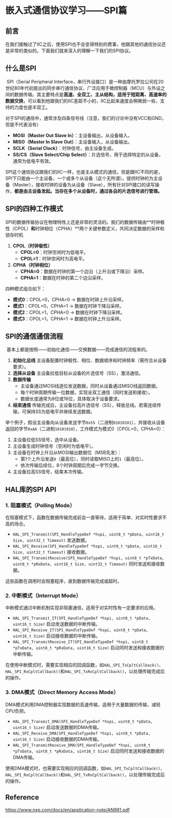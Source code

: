 # 嵌入式通信协议学习——SPI篇

## 前言

​	在我们接触过了IIC之后，使用SPI也不会变得特别的费事，他跟其他的通信协议还是非常的类似的。下面我们就来深入的理解一下我们的SPI协议。

## 什么是SPI

​	SPI（Serial Peripheral Interface，串行外设接口）是一种由摩托罗拉公司在20世纪80年代初提出的同步串行通信协议，广泛应用于微控制器（MCU）与外设之间的数据传输。其主要特点是**高速、全双工、主从结构，适用于短距离、高速率的数据交换**，可以看到他跟我们的IIC差距不小的，IIC比起来速度会稍微弱一些，支持的力度也是半双工。

​	对于SPI的通信中，通常涉及四条信号线（注意，我们的讨论中没有VCC和GND，但是不代表没有）

- **MOSI（Master Out Slave In）**：主设备输出，从设备输入。
- **MISO（Master In Slave Out）**：主设备输入，从设备输出。
- **SCLK（Serial Clock）**：时钟信号，由主设备生成。
- **SS/CS（Slave Select/Chip Select）**：片选信号，用于选择特定的从设备，通常为低电平有效。

​	SPI这个通信协议跟我们的IIC一样，也是主从模式的通信，但是跟IIC不同的是，SPI下只能由一个主设备，一个或多个从设备（这个无所谓）。提供时钟的为主设备（Master），接收时钟的设备为从设备（Slave），所有针对SPI接口的读写操作，**都是由主设备发起。当存在多个从设备时，通过各自的片选信号进行管理。**

## SPI的四种工作模式

​	SPI的数据传输协议在物理特性上还是非常的灵活的。我们的数据传输由**时钟极性（CPOL）**和**时钟相位（CPHA）**两个关键参数定义，共同决定数据的采样和锁存时机

1. **CPOL（时钟极性）**
   - **CPOL=0**：时钟空闲时为低电平。
   - **CPOL=1**：时钟空闲时为高电平。
2. **CPHA（时钟相位）**
   - **CPHA=0**：数据在时钟的第一个边沿（上升沿或下降沿）采样。
   - **CPHA=1**：数据在时钟的第二个边沿采样。

四种模式组合如下：

- **模式0**：CPOL=0，CPHA=0 → 数据在时钟上升沿采样。
- **模式1**：CPOL=0，CPHA=1 → 数据在时钟下降沿采样。
- **模式2**：CPOL=1，CPHA=0 → 数据在时钟下降沿采样。
- **模式3**：CPOL=1，CPHA=1 → 数据在时钟上升沿采样。

## **SPI的通信通信流程**

​	基本上都是按照——初始化通信——交换数据——完成通信的流程来的。

1. **初始化总线**
   主设备配置时钟极性、相位、数据顺序和时钟频率（需符合从设备要求）。
2. **选择从设备**
   主设备拉低目标从设备的片选信号（SS），激活通信。
3. **数据传输**
   - 主设备通过MOSI线逐位发送数据，同时从设备通过MISO线返回数据。
   - 每个时钟周期传输一位数据，实现全双工通信（同时发送和接收）。
   - 数据长度通常为8位或16位，具体取决于设备要求。
4. **结束通信**
   传输完成后，主设备拉高片选信号（SS），释放总线。若需连续传输，可保持SS为低电平并继续发送数据。

举个例子，假设主设备向从设备发送字节`0x55`（二进制`01010101`），并接收从设备返回的字节`0xAA`（二进制`10101010`），工作模式为模式0（CPOL=0，CPHA=0）：

1. 主设备拉低SS信号，选中从设备。
2. 主设备生成时钟信号（空闲时为低电平）。
3. 主设备在时钟上升沿从MOSI输出数据位（MSB先发）：
   - 第1个上升沿发送`0`（最高位），同时读取MISO上的`1`（最高位）。
   - 依次传输后续位，8个时钟周期后完成一字节交换。
4. 主设备拉高SS信号，结束本次传输。

## HAL库的SPI API

### 1. 阻塞模式（Polling Mode）

在阻塞模式下，函数在数据传输完成前会一直等待，适用于简单、对实时性要求不高的场合。

- `HAL_SPI_Transmit(SPI_HandleTypeDef *hspi, uint8_t *pData, uint16_t Size, uint32_t Timeout)`
   发送数据。
- `HAL_SPI_Receive(SPI_HandleTypeDef *hspi, uint8_t *pData, uint16_t Size, uint32_t Timeout)`
   接收数据。
- `HAL_SPI_TransmitReceive(SPI_HandleTypeDef *hspi, uint8_t *pTxData, uint8_t *pRxData, uint16_t Size, uint32_t Timeout)`
   同时发送和接收数据。

这些函数在调用时会阻塞程序，直到数据传输完成或超时。

### 2. 中断模式（Interrupt Mode）

中断模式通过中断机制实现非阻塞通信，适用于对实时性有一定要求的应用。

- `HAL_SPI_Transmit_IT(SPI_HandleTypeDef *hspi, uint8_t *pData, uint16_t Size)`
   启动发送数据的中断传输。
- `HAL_SPI_Receive_IT(SPI_HandleTypeDef *hspi, uint8_t *pData, uint16_t Size)`
   启动接收数据的中断传输。
- `HAL_SPI_TransmitReceive_IT(SPI_HandleTypeDef *hspi, uint8_t *pTxData, uint8_t *pRxData, uint16_t Size)`
   启动同时发送和接收数据的中断传输。

在使用中断模式时，需要实现相应的回调函数，如`HAL_SPI_TxCpltCallback()`、`HAL_SPI_RxCpltCallback()`和`HAL_SPI_TxRxCpltCallback()`，以处理传输完成后的操作。

### 3. DMA模式（Direct Memory Access Mode）

DMA模式利用DMA控制器实现数据的高速传输，适用于大量数据的传输，减轻CPU负担。

- `HAL_SPI_Transmit_DMA(SPI_HandleTypeDef *hspi, uint8_t *pData, uint16_t Size)`
   启动发送数据的DMA传输。
- `HAL_SPI_Receive_DMA(SPI_HandleTypeDef *hspi, uint8_t *pData, uint16_t Size)`
   启动接收数据的DMA传输。
- `HAL_SPI_TransmitReceive_DMA(SPI_HandleTypeDef *hspi, uint8_t *pTxData, uint8_t *pRxData, uint16_t Size)`
   启动同时发送和接收数据的DMA传输。

使用DMA模式时，也需要实现相应的回调函数，如`HAL_SPI_TxCpltCallback()`、`HAL_SPI_RxCpltCallback()`和`HAL_SPI_TxRxCpltCallback()`，以处理传输完成后的操作。

## Reference

https://www.nxp.com/docs/en/application-note/AN991.pdf